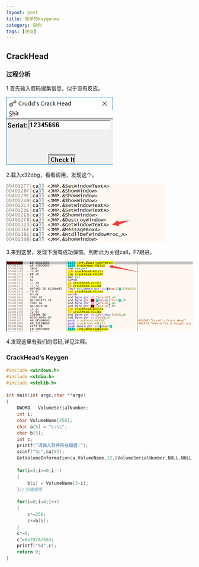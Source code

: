 ```yaml
---
layout: post
title: 简单的keygenme
category: 逆向
tags: [逆向]
---
```


## CrackHead

### 过程分析
1.首先输入假码搜集信息，似乎没有反应。

![img](/assets/images/crackhead1.png)

2.载入x32dbg，看看调用，发现这个。

![img](/assets/images/crackhead2.png)

3.来到这里，发现下面有成功弹窗。判断此为关键call，F7跟进。

![img](/assets/images/crackhead3.png)

4.发现这里有我们的假码,详见注释。






### CrackHead‘s  Keygen

```c
#include <windows.h> 
#include <stdio.h> 
#include <stdlib.h>

int main(int argc,char **argv) 
{ 
	DWORD   VolumeSerialNumber; 
	int i;
	char VolumeName[256];
	char a[5] = "c:\\";
	char b[5];
	int c; 
	printf("请输入软件所在磁盘:"); 
	scanf("%c",&a[0]);
	GetVolumeInformation(a,VolumeName,12,&VolumeSerialNumber,NULL,NULL,NULL,10); //VolumeName卷标
	
	for(i=3;i>=0;i--)
	{
		b[i] = VolumeName[3-i];
	}//小端顺序 
	
	for(i=0;i<4;i++)
	{
		c*=256;
		c+=b[i];
	}
	c*=6;
	c^=0x797A7553;
	printf("%d",c);
    return 0; 
} 
```


